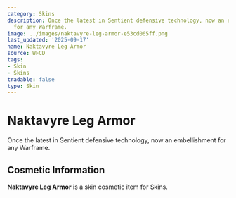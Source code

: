 ```yaml
---
category: Skins
description: Once the latest in Sentient defensive technology, now an embellishment
  for any Warframe.
image: ../images/naktavyre-leg-armor-e53cd065ff.png
last_updated: '2025-09-17'
name: Naktavyre Leg Armor
source: WFCD
tags:
- Skin
- Skins
tradable: false
type: Skin
---
```


# Naktavyre Leg Armor

Once the latest in Sentient defensive technology, now an embellishment for any Warframe.

## Cosmetic Information

**Naktavyre Leg Armor** is a skin cosmetic item for Skins.


